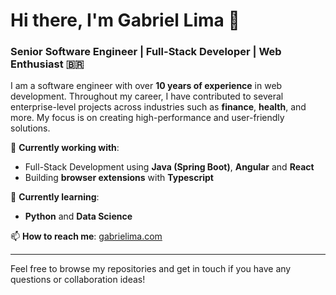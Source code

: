 # Hi there, I'm Gabriel Lima 👋

### Senior Software Engineer | Full-Stack Developer | Web Enthusiast 🇧🇷

I am a software engineer with over **10 years of experience** in web development. Throughout my career, I have contributed to several enterprise-level projects across industries such as **finance**, **health**, and more. My focus is on creating high-performance and user-friendly solutions.

🔭 **Currently working with**:
- Full-Stack Development using **Java (Spring Boot)**, **Angular** and **React**
- Building **browser extensions** with **Typescript**

🌱 **Currently learning**:
- **Python** and **Data Science**

📫 **How to reach me**: [gabrielima.com](https://gabrielima.com)

---

Feel free to browse my repositories and get in touch if you have any questions or collaboration ideas!
